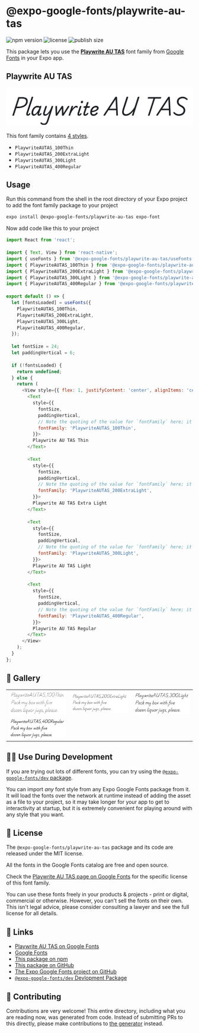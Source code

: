 # @expo-google-fonts/playwrite-au-tas

![npm version](https://flat.badgen.net/npm/v/@expo-google-fonts/playwrite-au-tas)
![license](https://flat.badgen.net/github/license/expo/google-fonts)
![publish size](https://flat.badgen.net/packagephobia/install/@expo-google-fonts/playwrite-au-tas)

This package lets you use the [**Playwrite AU TAS**](https://fonts.google.com/specimen/Playwrite+AU+TAS) font family from [Google Fonts](https://fonts.google.com/) in your Expo app.

## Playwrite AU TAS

![Playwrite AU TAS](./font-family.png)

This font family contains [4 styles](#-gallery).

- `PlaywriteAUTAS_100Thin`
- `PlaywriteAUTAS_200ExtraLight`
- `PlaywriteAUTAS_300Light`
- `PlaywriteAUTAS_400Regular`

## Usage

Run this command from the shell in the root directory of your Expo project to add the font family package to your project
```sh
expo install @expo-google-fonts/playwrite-au-tas expo-font
```

Now add code like this to your project
```js
import React from 'react';

import { Text, View } from 'react-native';
import { useFonts } from '@expo-google-fonts/playwrite-au-tas/useFonts';
import { PlaywriteAUTAS_100Thin } from '@expo-google-fonts/playwrite-au-tas/100Thin';
import { PlaywriteAUTAS_200ExtraLight } from '@expo-google-fonts/playwrite-au-tas/200ExtraLight';
import { PlaywriteAUTAS_300Light } from '@expo-google-fonts/playwrite-au-tas/300Light';
import { PlaywriteAUTAS_400Regular } from '@expo-google-fonts/playwrite-au-tas/400Regular';

export default () => {
  let [fontsLoaded] = useFonts({
    PlaywriteAUTAS_100Thin,
    PlaywriteAUTAS_200ExtraLight,
    PlaywriteAUTAS_300Light,
    PlaywriteAUTAS_400Regular,
  });

  let fontSize = 24;
  let paddingVertical = 6;

  if (!fontsLoaded) {
    return undefined;
  } else {
    return (
      <View style={{ flex: 1, justifyContent: 'center', alignItems: 'center' }}>
        <Text
          style={{
            fontSize,
            paddingVertical,
            // Note the quoting of the value for `fontFamily` here; it expects a string!
            fontFamily: 'PlaywriteAUTAS_100Thin',
          }}>
          Playwrite AU TAS Thin
        </Text>

        <Text
          style={{
            fontSize,
            paddingVertical,
            // Note the quoting of the value for `fontFamily` here; it expects a string!
            fontFamily: 'PlaywriteAUTAS_200ExtraLight',
          }}>
          Playwrite AU TAS Extra Light
        </Text>

        <Text
          style={{
            fontSize,
            paddingVertical,
            // Note the quoting of the value for `fontFamily` here; it expects a string!
            fontFamily: 'PlaywriteAUTAS_300Light',
          }}>
          Playwrite AU TAS Light
        </Text>

        <Text
          style={{
            fontSize,
            paddingVertical,
            // Note the quoting of the value for `fontFamily` here; it expects a string!
            fontFamily: 'PlaywriteAUTAS_400Regular',
          }}>
          Playwrite AU TAS Regular
        </Text>
      </View>
    );
  }
};

```

## 🔡 Gallery


||||
|-|-|-|
|![PlaywriteAUTAS_100Thin](./PlaywriteAUTAS_100Thin.ttf.png)|![PlaywriteAUTAS_200ExtraLight](./PlaywriteAUTAS_200ExtraLight.ttf.png)|![PlaywriteAUTAS_300Light](./PlaywriteAUTAS_300Light.ttf.png)||
|![PlaywriteAUTAS_400Regular](./PlaywriteAUTAS_400Regular.ttf.png)||||


## 👩‍💻 Use During Development

If you are trying out lots of different fonts, you can try using the [`@expo-google-fonts/dev` package](https://github.com/expo/google-fonts/tree/master/font-packages/dev#readme).

You can import *any* font style from any Expo Google Fonts package from it. It will load the fonts
over the network at runtime instead of adding the asset as a file to your project, so it may take longer
for your app to get to interactivity at startup, but it is extremely convenient
for playing around with any style that you want.

## 📖 License

The `@expo-google-fonts/playwrite-au-tas` package and its code are released under the MIT license.

All the fonts in the Google Fonts catalog are free and open source.

Check the [Playwrite AU TAS page on Google Fonts](https://fonts.google.com/specimen/Playwrite+AU+TAS) for the specific license of this font family.

You can use these fonts freely in your products & projects - print or digital, commercial or otherwise. However, you can't sell the fonts on their own. This isn't legal advice, please consider consulting a lawyer and see the full license for all details.

## 🔗 Links

- [Playwrite AU TAS on Google Fonts](https://fonts.google.com/specimen/Playwrite+AU+TAS)
- [Google Fonts](https://fonts.google.com/)
- [This package on npm](https://www.npmjs.com/package/@expo-google-fonts/playwrite-au-tas)
- [This package on GitHub](https://github.com/expo/google-fonts/tree/master/font-packages/playwrite-au-tas)
- [The Expo Google Fonts project on GitHub](https://github.com/expo/google-fonts)
- [`@expo-google-fonts/dev` Devlopment Package](https://github.com/expo/google-fonts/tree/master/font-packages/dev)

## 🤝 Contributing

Contributions are very welcome! This entire directory, including what you are reading now, was generated from code. Instead of submitting PRs to this directly, please make contributions to [the generator](https://github.com/expo/google-fonts/tree/master/packages/generator) instead.
